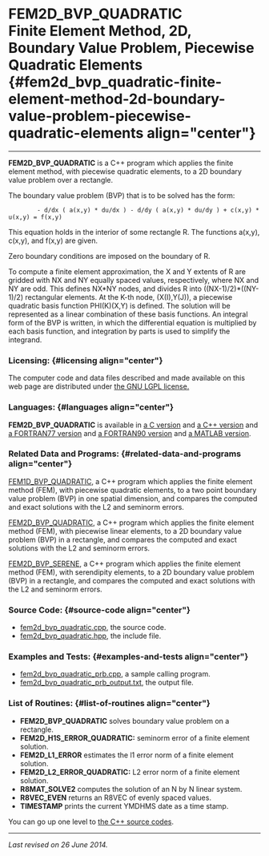 FEM2D\_BVP\_QUADRATIC\
Finite Element Method, 2D, Boundary Value Problem, Piecewise Quadratic Elements {#fem2d_bvp_quadratic-finite-element-method-2d-boundary-value-problem-piecewise-quadratic-elements align="center"}
===============================================================================

------------------------------------------------------------------------

**FEM2D\_BVP\_QUADRATIC** is a C++ program which applies the finite
element method, with piecewise quadratic elements, to a 2D boundary
value problem over a rectangle.

The boundary value problem (BVP) that is to be solved has the form:

            - d/dx ( a(x,y) * du/dx ) - d/dy ( a(x,y) * du/dy ) + c(x,y) * u(x,y) = f(x,y)
          

This equation holds in the interior of some rectangle R. The functions
a(x,y), c(x,y), and f(x,y) are given.

Zero boundary conditions are imposed on the boundary of R.

To compute a finite element approximation, the X and Y extents of R are
gridded with NX and NY equally spaced values, respectively, where NX and
NY are odd. This defines NX\*NY nodes, and divides R into
((NX-1)/2)\*((NY-1)/2) rectangular elements. At the K-th node,
(X(I),Y(J)), a piecewise quadratic basis function PHI(K)(X,Y) is
defined. The solution will be represented as a linear combination of
these basis functions. An integral form of the BVP is written, in which
the differential equation is multiplied by each basis function, and
integration by parts is used to simplify the integrand.

### Licensing: {#licensing align="center"}

The computer code and data files described and made available on this
web page are distributed under [the GNU LGPL
license.](../../txt/gnu_lgpl.txt)

### Languages: {#languages align="center"}

**FEM2D\_BVP\_QUADRATIC** is available in [a C
version](../../c_src/fem2d_bvp_quadratic/fem2d_bvp_quadratic.html) and
[a C++
version](../../cpp_src/fem2d_bvp_quadratic/fem2d_bvp_quadratic.html) and
[a FORTRAN77
version](../../f77_src/fem2d_bvp_quadratic/fem2d_bvp_quadratic.html) and
[a FORTRAN90
version](../../f_src/fem2d_bvp_quadratic/fem2d_bvp_quadratic.html) and
[a MATLAB
version](../../m_src/fem2d_bvp_quadratic/fem2d_bvp_quadratic.html).

### Related Data and Programs: {#related-data-and-programs align="center"}

[FEM1D\_BVP\_QUADRATIC](../../cpp_src/fem1d_bvp_linear/fem1d_bvp_linear.html),
a C++ program which applies the finite element method (FEM), with
piecewise quadratic elements, to a two point boundary value problem
(BVP) in one spatial dimension, and compares the computed and exact
solutions with the L2 and seminorm errors.

[FEM2D\_BVP\_QUADRATIC](../../cpp_src/fem2d_bvp_linear/fem2d_bvp_linear.html),
a C++ program which applies the finite element method (FEM), with
piecewise linear elements, to a 2D boundary value problem (BVP) in a
rectangle, and compares the computed and exact solutions with the L2 and
seminorm errors.

[FEM2D\_BVP\_SERENE](../../cpp_src/fem2d_bvp_serene/fem2d_bvp_serene.html),
a C++ program which applies the finite element method (FEM), with
serendipity elements, to a 2D boundary value problem (BVP) in a
rectangle, and compares the computed and exact solutions with the L2 and
seminorm errors.

### Source Code: {#source-code align="center"}

-   [fem2d\_bvp\_quadratic.cpp](fem2d_bvp_quadratic.cpp), the source
    code.
-   [fem2d\_bvp\_quadratic.hpp](fem2d_bvp_quadratic.hpp), the include
    file.

### Examples and Tests: {#examples-and-tests align="center"}

-   [fem2d\_bvp\_quadratic\_prb.cpp](fem2d_bvp_quadratic_prb.cpp), a
    sample calling program.
-   [fem2d\_bvp\_quadratic\_prb\_output.txt](fem2d_bvp_quadratic_prb_output.txt),
    the output file.

### List of Routines: {#list-of-routines align="center"}

-   **FEM2D\_BVP\_QUADRATIC** solves boundary value problem on a
    rectangle.
-   **FEM2D\_H1S\_ERROR\_QUADRATIC:** seminorm error of a finite element
    solution.
-   **FEM2D\_L1\_ERROR** estimates the l1 error norm of a finite element
    solution.
-   **FEM2D\_L2\_ERROR\_QUADRATIC:** L2 error norm of a finite element
    solution.
-   **R8MAT\_SOLVE2** computes the solution of an N by N linear system.
-   **R8VEC\_EVEN** returns an R8VEC of evenly spaced values.
-   **TIMESTAMP** prints the current YMDHMS date as a time stamp.

You can go up one level to [the C++ source codes](../cpp_src.html).

------------------------------------------------------------------------

*Last revised on 26 June 2014.*
